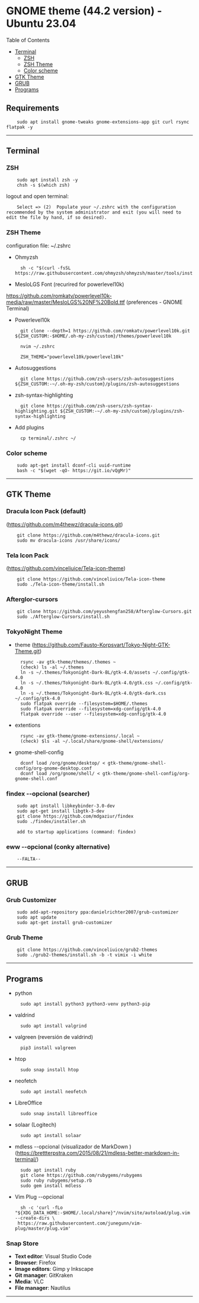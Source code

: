 # GNOME theme (44.2 version) - Ubuntu 23.04

Table of Contents

- [Terminal](#terminal)
  - [ZSH](#zsh)
  - [ZSH Theme](#zsh-theme)
  - [Color scheme](#color-scheme)
- [GTK Theme](#gtk-theme)
- [GRUB](#grub)
- [Programs](#programs)

## Requirements

        sudo apt install gnome-tweaks gnome-extensions-app git curl rsync flatpak -y

---------------------------------------------------------

## Terminal

### ZSH

        sudo apt install zsh -y
        chsh -s $(which zsh)
        
logout and open terminal:
        
        Select => (2)  Populate your ~/.zshrc with the configuration recommended by the system administrator and exit (you will need to edit the file by hand, if so desired).

### ZSH Theme

configuration file: ~/.zshrc

- Ohmyzsh

        sh -c "$(curl -fsSL https://raw.githubusercontent.com/ohmyzsh/ohmyzsh/master/tools/install.sh)"

- MesloLGS Font (recurired for powerlevel10k)

https://github.com/romkatv/powerlevel10k-media/raw/master/MesloLGS%20NF%20Bold.ttf
(preferences - GNOME Terminal)

- Powerlevel10k

        git clone --depth=1 https://github.com/romkatv/powerlevel10k.git ${ZSH_CUSTOM:-$HOME/.oh-my-zsh/custom}/themes/powerlevel10k

        nvim ~/.zshrc 
        
        ZSH_THEME="powerlevel10k/powerlevel10k"

- Autosuggestions

        git clone https://github.com/zsh-users/zsh-autosuggestions ${ZSH_CUSTOM:-~/.oh-my-zsh/custom}/plugins/zsh-autosuggestions

- zsh-syntax-highlighting

        git clone https://github.com/zsh-users/zsh-syntax-highlighting.git ${ZSH_CUSTOM:-~/.oh-my-zsh/custom}/plugins/zsh-syntax-highlighting

- Add plugins

        cp terminal/.zshrc ~/

### Color scheme

        sudo apt-get install dconf-cli uuid-runtime
        bash -c "$(wget -qO- https://git.io/vQgMr)"

---------------------------------------------------------

## GTK Theme

### Dracula Icon Pack (default)
(https://github.com/m4thewz/dracula-icons.git)

        git clone https://github.com/m4thewz/dracula-icons.git
        sudo mv dracula-icons /usr/share/icons/

### Tela Icon Pack 
(https://github.com/vinceliuice/Tela-icon-theme)

        git clone https://github.com/vinceliuice/Tela-icon-theme
        sudo ./Tela-icon-theme/install.sh

### Afterglor-cursors

        git clone https://github.com/yeyushengfan258/Afterglow-Cursors.git 
        sudo ./Afterglow-Cursors/install.sh

### TokyoNight Theme

- theme
(https://github.com/Fausto-Korpsvart/Tokyo-Night-GTK-Theme.git)

        rsync -av gtk-theme/themes/.themes ~
        (check) ls -al ~/.themes
        ln -s ~/.themes/Tokyonight-Dark-BL/gtk-4.0/assets ~/.config/gtk-4.0
        ln -s ~/.themes/Tokyonight-Dark-BL/gtk-4.0/gtk.css ~/.config/gtk-4.0
        ln -s ~/.themes/Tokyonight-Dark-BL/gtk-4.0/gtk-dark.css ~/.config/gtk-4.0
        sudo flatpak override --filesystem=$HOME/.themes
        sudo flatpak override --filesystem=xdg-config/gtk-4.0
        flatpak override --user --filesystem=xdg-config/gtk-4.0

- extentions
        
        rsync -av gtk-theme/gnome-extensions/.local ~
        (check) $ls -al ~/.local/share/gnome-shell/extensions/

- gnome-shell-config

        dconf load /org/gnome/desktop/ < gtk-theme/gnome-shell-config/org-gnome-desktop.conf
        dconf load /org/gnome/shell/ < gtk-theme/gnome-shell-config/org-gnome-shell.conf
        
### findex --opcional (searcher)
        
        sudo apt install libkeybinder-3.0-dev
        sudo apt-get install libgtk-3-dev
        git clone https://github.com/mdgaziur/findex
        sudo ./findex/installer.sh

        add to startup applications (command: findex)

### eww --opcional (conky alternative)

        --FALTA--

---------------------------------------------------------

## GRUB
### Grub Customizer

        sudo add-apt-repository ppa:danielrichter2007/grub-customizer
        sudo apt update
        sudo apt-get install grub-customizer

### Grub Theme

        git clone https://github.com/vinceliuice/grub2-themes
        sudo ./grub2-themes/install.sh -b -t vimix -i white

---------------------------------------------------------

## Programs

- python
  
        sudo apt install python3 python3-venv python3-pip

- valdrind
  
        sudo apt install valgrind

- valgreen (reversión de valdrind)
  
        pip3 install valgreen

- htop
  
        sudo snap install htop

- neofetch
  
        sudo apt install neofetch

- LibreOffice

        sudo snap install libreoffice

- solaar (Logitech)

        sudo apt install solaar

- mdless --opcional (visualizador de MarkDown ) (https://brettterpstra.com/2015/08/21/mdless-better-markdown-in-terminal/)

        sudo apt install ruby
        git clone https://github.com/rubygems/rubygems
        sudo ruby rubygems/setup.rb
        sudo gem install mdless 

- Vim Plug --opcional
  
        sh -c 'curl -fLo "${XDG_DATA_HOME:-$HOME/.local/share}"/nvim/site/autoload/plug.vim --create-dirs \
       https://raw.githubusercontent.com/junegunn/vim-plug/master/plug.vim'


### Snap Store

- **Text editor**: Visual Studio Code
- **Browser**: Firefox
- **Image editors**: Gimp y Inkscape
- **Git manager**: GitKraken
- **Media**: VLC
- **File manager**: Nautilus

---------------------------------------------------------
